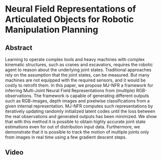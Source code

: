 # Neural Field Representations of Articulated Objects for Robotic Manipulation Planning

## Abstract
Learning to operate complex tools and heavy machines with complex kinematic structures, 
such as cranes and excavators, requires the robotic agent to reason about the underlying joint states. 
Traditional approaches rely on the assumption that the joint states, can be measured. 
But many machines are not equipped with the required sensors, and it would be costly to retrofit them. 
In this paper, we propose MJ-NFR a framework for inferring Multi-Joint Neural Field Representations 
from (multiple) RGB-observations. The framework is capable of generating different outputs such as RGB-images, 
depth images and pixelwise classifications from a given internal representation. MJ-NFR computes such
representations by iteratively updating randomly initialized latent codes until the loss between 
the real observations and generated outputs has been minimized. 
We show that with this method it is possible to obtain highly accurate joint state estimations even 
for out of distribution input data. Furthermore, we demonstrate that it is possible to 
track the motion of multiple joints only from images in real time using a few gradient descent steps.
## Video <a name="Video"></a>
